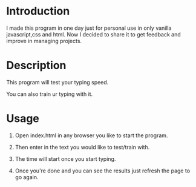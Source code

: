 # Introduction

I made this program in one day just for personal use in only vanilla javascript,css and html. Now I decided to share it to get feedback and improve in managing projects.





# Description

This program will test your typing speed.

You can also train ur typing with it.





# Usage

1. Open index.html in any browser you like to start the program.

2. Then enter in the text you would like to test/train with.

3. The time will start once you start typing. 

4. Once you're done and you can see the results just refresh the page to go again.
   
   
